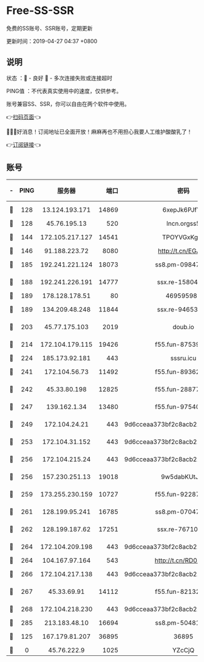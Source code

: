 # Free-SS-SSR

免费的SS账号、SSR账号，定期更新

更新时间：2019-04-27 04:37 +0800

## 说明

状态     ：🙂 - 良好 🙁 - 多次连接失败或连接超时

PING值   ：不代表真实使用中的速度，仅供参考。

账号兼容SS、SSR，你可以自由在两个软件中使用。

👉[扫码页面](https://liesauer.github.io/Free-SS-SSR/)👈

🎉🎉🎉好消息！订阅地址已全面开放！麻麻再也不用担心我要人工维护酸酸乳了！

👉[订阅链接](https://www.liesauer.net/yogurt/subscribe?ACCESS_TOKEN=DAYxR3mMaZAsaqUb)👈

## 账号

|-|PING|服务器|端口|密码|加密方式|区域|
|:----:|:----:|:-----:|-----:|:----:|:----:|:----:|
|🙂|128|13.124.193.171|14869|6xepJk6PJfYz|aes-256-cfb|KR|
|🙂|128|45.76.195.13|520|lncn.orgss5|rc4|JP|
|🙂|144|172.105.217.127|14541|TPOYVGxKglpi|aes-256-cfb|JP|
|🙂|146|91.188.223.72|8080|http://t.cn/EGJIyrl|rc4-md5|RU|
|🙂|185|192.241.221.124|18073|ss8.pm-09847750|aes-256-cfb|US|
|🙂|188|192.241.226.191|14777|ssx.re-15804157|aes-256-cfb|US|
|🙂|189|178.128.178.51|80|469595985|chacha20|US|
|🙂|189|134.209.48.248|11844|ssx.re-94653207|aes-256-cfb|US|
|🙂|203|45.77.175.103|2019|doub.io|aes-128-ctr|SG|
|🙂|214|172.104.179.115|19426|f55.fun-87539428|aes-256-cfb|SG|
|🙂|224|185.173.92.181|443|sssru.icu|rc4-md5|RU|
|🙂|241|172.104.56.73|11492|f55.fun-89362117|aes-256-cfb|SG|
|🙂|242|45.33.80.198|12825|f55.fun-28877106|aes-256-cfb|US|
|🙂|247|139.162.1.34|13480|f55.fun-97540163|aes-256-cfb|SG|
|🙂|249|172.104.24.21|443|9d6cceaa373bf2c8acb22e60b6a58be6|aes-256-cfb|US|
|🙂|253|172.104.31.152|443|9d6cceaa373bf2c8acb22e60b6a58be6|aes-256-cfb|US|
|🙂|256|172.104.215.24|443|9d6cceaa373bf2c8acb22e60b6a58be6|aes-256-cfb|US|
|🙂|256|157.230.251.13|19018|9w5dabKUtJTa|aes-256-cfb|SG|
|🙂|259|173.255.230.159|10727|f55.fun-92287038|aes-256-cfb|US|
|🙂|261|128.199.95.241|16785|ss8.pm-07047085|aes-256-cfb|SG|
|🙂|262|128.199.187.62|17251|ssx.re-76710195|aes-256-cfb|SG|
|🙂|264|172.104.209.198|443|9d6cceaa373bf2c8acb22e60b6a58be6|aes-256-cfb|US|
|🙂|264|104.167.97.164|543|http://t.cn/RD0D7sx|rc4-md5|CA|
|🙂|266|172.104.217.138|443|9d6cceaa373bf2c8acb22e60b6a58be6|aes-256-cfb|US|
|🙂|267|45.33.69.91|14112|f55.fun-82132228|aes-256-cfb|US|
|🙂|268|172.104.218.230|443|9d6cceaa373bf2c8acb22e60b6a58be6|aes-256-cfb|US|
|🙂|285|213.183.48.10|16694|ss8.pm-50481530|rc4-md5|RU|
|🙂|125|167.179.81.207|36895|36895|aes-256-cfb|JP|
|🙁|0|45.76.222.9|1025|YZcCjQ|rc4-md5|JP|
